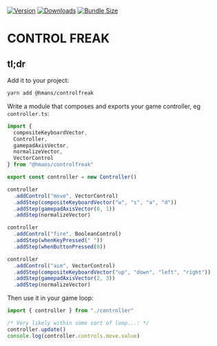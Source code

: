 [![Version](https://img.shields.io/npm/v/@hmans/controlfreak)](https://www.npmjs.com/package/@hmans/controlfreak)
[![Downloads](https://img.shields.io/npm/dt/@hmans/controlfreak.svg)](https://www.npmjs.com/package/@hmans/controlfreak)
[![Bundle Size](https://img.shields.io/bundlephobia/min/@hmans/controlfreak?label=bundle%20size)](https://bundlephobia.com/result?p=@hmans/controlfreak)

# CONTROL FREAK

## tl;dr

Add it to your project:

```sh
yarn add @hmans/controlfreak
```

Write a module that composes and exports your game controller, eg `controller.ts`:

```ts
import {
  compositeKeyboardVector,
  Controller,
  gamepadAxisVector,
  normalizeVector,
  VectorControl
} from "@hmans/controlfreak"

export const controller = new Controller()

controller
  .addControl("move", VectorControl)
  .addStep(compositeKeyboardVector("w", "s", "a", "d"))
  .addStep(gamepadAxisVector(0, 1))
  .addStep(normalizeVector)

controller
  .addControl("fire", BooleanControl)
  .addStep(whenKeyPressed(" "))
  .addStep(whenButtonPressed(0))

controller
  .addControl("aim", VectorControl)
  .addStep(compositeKeyboardVector("up", "down", "left", "right"))
  .addStep(gamepadAxisVector(2, 3))
  .addStep(normalizeVector)
```

Then use it in your game loop:

```ts
import { controller } from "./controller"

/* Very likely within some sort of loop...: */
controller.update()
console.log(controller.controls.move.value)
```
